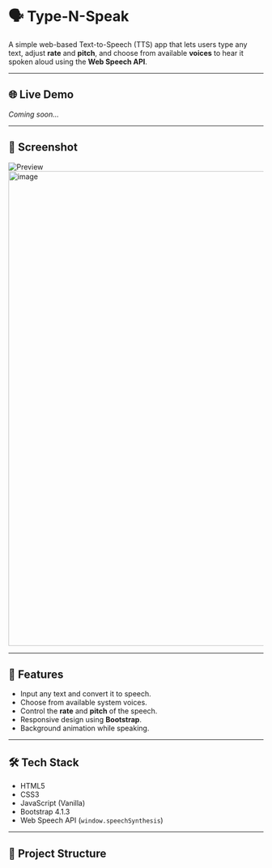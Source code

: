 # 🗣️ Type-N-Speak

A simple web-based Text-to-Speech (TTS) app that lets users type any text, adjust **rate** and **pitch**, and choose from available **voices** to hear it spoken aloud using the **Web Speech API**.

---

## 🌐 Live Demo
*Coming soon...*

---

## 📸 Screenshot
![Preview](img/speech.png) 
<img width="938" alt="image" src="https://github.com/user-attachments/assets/9df8dfec-02f3-4ce6-8837-0d21c57cd0be" />


---

## 🚀 Features
- Input any text and convert it to speech.
- Choose from available system voices.
- Control the **rate** and **pitch** of the speech.
- Responsive design using **Bootstrap**.
- Background animation while speaking.

---

## 🛠️ Tech Stack
- HTML5
- CSS3
- JavaScript (Vanilla)
- Bootstrap 4.1.3
- Web Speech API (`window.speechSynthesis`)

---

## 📂 Project Structure

